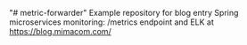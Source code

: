 "# metric-forwarder" 
Example repository for blog entry Spring microservices monitoring: /metrics endpoint and ELK at https://blog.mimacom.com/